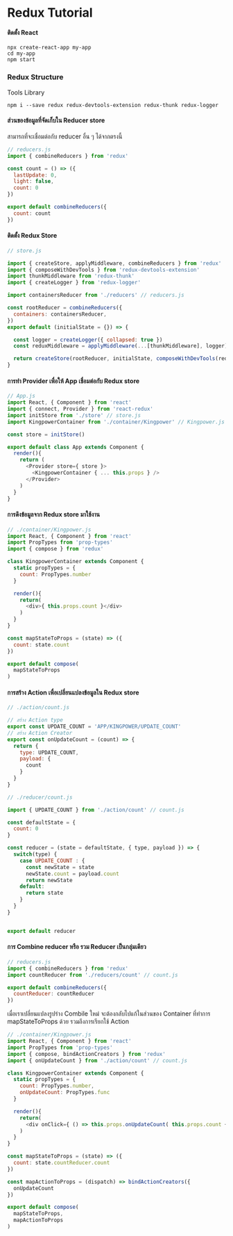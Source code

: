 # Redux Tutorial


#### ติดตั้ง React
```
npx create-react-app my-app
cd my-app
npm start
```

### Redux Structure

Tools Library
```
npm i --save redux redux-devtools-extension redux-thunk redux-logger
```

#### ส่วนของข้อมูลที่จัดเก็บใน Reducer store
สามารถที่จะเชื่อมต่อกับ reducer อื่น ๆ ได้จากตรงนี้
```javascript
// reducers.js
import { combineReducers } from 'redux'

const count = () => ({
  lastUpdate: 0,
  light: false,
  count: 0
})

export default combineReducers({
  count: count
})
```


 #### ติดตั้ง Redux Store
```javascript
// store.js

import { createStore, applyMiddleware, combineReducers } from 'redux'
import { composeWithDevTools } from 'redux-devtools-extension'
import thunkMiddleware from 'redux-thunk'
import { createLogger } from 'redux-logger'

import containersReducer from './reducers' // reducers.js

const rootReducer = combineReducers({
  containers: containersReducer,
})
export default (initialState = {}) => {

  const logger = createLogger({ collapsed: true })
  const reduxMiddleware = applyMiddleware(...[thunkMiddleware], logger)

  return createStore(rootReducer, initialState, composeWithDevTools(reduxMiddleware))
}
```

#### การทำ Provider เพื่อให้ App เชื่อมต่อกับ Redux store

```javascript
// App.js
import React, { Component } from 'react'
import { connect, Provider } from 'react-redux'
import initStore from './store' // store.js
import KingpowerContainer from './container/Kingpower' // Kingpower.js

const store = initStore()

export default class App extends Component {
  render(){
    return (
      <Provider store={ store }>
        <KingpowerContainer { ... this.props } />
      </Provider>
    )
  }
}

```

#### การดึงข้อมูลจาก Redux store มาใช้งาน
``` javascript
// ./container/Kingpower.js
import React, { Component } from 'react'
import PropTypes from 'prop-types'
import { compose } from 'redux'

class KingpowerContainer extends Component {
  static propTypes = {
    count: PropTypes.number
  }

  render(){
    return(
      <div>{ this.props.count }</div>
    )
  }
}

const mapStateToProps = (state) => ({
  count: state.count
})

export default compose(
  mapStateToProps
)

```

#### การสร้าง Action เพื่อเปลี่ยนแปลงข้อมูลใน Redux store
```javascript
// ./action/count.js

// สร้าง Action type
export const UPDATE_COUNT = 'APP/KINGPOWER/UPDATE_COUNT'
// สร้าง Action Creator
export const onUpdateCount = (count) => {
  return {
    type: UPDATE_COUNT,
    payload: {
      count
    }
  }
}
```
```javascript
// ./reducer/count.js

import { UPDATE_COUNT } from './action/count' // count.js

const defaultState = {
  count: 0
}

const reducer = (state = defaultState, { type, payload }) => {
  switch(type) {
    case UPDATE_COUNT : {
      const newState = state
      newState.count = payload.count
      return newState
    default:
      return state
    }
  }
}


export default reducer
```

#### การ Combine reducer หรือ รวม Reducer เป็นกลุ่มเดียว


```javascript
// reducers.js
import { combineReducers } from 'redux'
import countReducer from './reducers/count' // count.js

export default combineReducers({
  countReducer: countReducer
})
```

เมื่อเราเปลี่ยนแปลงรูปร่าง Combile ใหม่ จะต้องกลับไปแก้ในส่วนของ Container ที่ทำการ mapStateToProps ด้วย รวมถึงการเรียกใช้ Action

```javascript
// ./container/Kingpower.js
import React, { Component } from 'react'
import PropTypes from 'prop-types'
import { compose, bindActionCreators } from 'redux'
import { onUpdateCount } from './action/count' // count.js

class KingpowerContainer extends Component {
  static propTypes = {
    count: PropTypes.number,
    onUpdateCount: PropTypes.func
  }

  render(){
    return(
      <div onClick={ () => this.props.onUpdateCount( this.props.count + 1 )}>{ this.props.count }</div>
    )
  }
}

const mapStateToProps = (state) => ({
  count: state.countReducer.count
})

const mapActionToProps = (dispatch) => bindActionCreators({
  onUpdateCount
})

export default compose(
  mapStateToProps,
  mapActionToProps
)
```